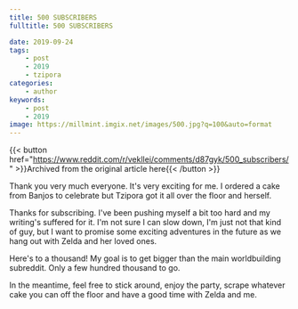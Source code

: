 ```yaml
---
title: 500 SUBSCRIBERS
fulltitle: 500 SUBSCRIBERS

date: 2019-09-24
tags:
    - post
    - 2019
    - tzipora
categories:
    - author
keywords:
    - post
    - 2019
image: https://millmint.imgix.net/images/500.jpg?q=100&auto=format
---
```

{{< button href="https://www.reddit.com/r/vekllei/comments/d87gyk/500_subscribers/" >}}Archived from the original article here{{< /button >}}

Thank you very much everyone. It's very exciting for me. I ordered a cake from Banjos to celebrate but Tzipora got it all over the floor and herself.

Thanks for subscribing. I've been pushing myself a bit too hard and my writing's suffered for it. I'm not sure I can slow down, I'm just not that kind of guy, but I want to promise some exciting adventures in the future as we hang out with Zelda and her loved ones.

Here's to a thousand! My goal is to get bigger than the main worldbuilding subreddit. Only a few hundred thousand to go.

In the meantime, feel free to stick around, enjoy the party, scrape whatever cake you can off the floor and have a good time with Zelda and me.
